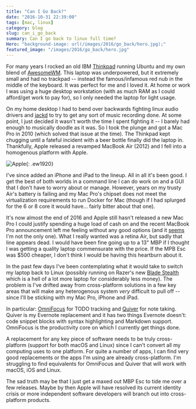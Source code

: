 ```yaml
---
title: "Can I Go Back?"
date: "2016-10-31 22:39:00"
tags: [mac, linux]
category: blog
slug: can_i_go_back
summary: Can I go back to linux full time?
Hero: "background-image: url(/images/2016/go_back/hero.jpg);"
featured_image: "/images/2016/go_back/hero.jpg"
---
```


For many years I rocked an old IBM [Thinkpad](https://www.thinkwiki.org/wiki/Category:X61) running Ubuntu and my own blend of [AwesomeWM](https://awesome.naquadah.org/). This laptop was underpowered, but it extremely small and had no trackpad -- instead the famous/infamous red nub in the middle of the keyboard. It was perfect for me and I loved it. At home or work I was using a huge desktop workstation (with as much RAM as I could afford/get work to pay for), so I only needed the laptop for light usage.

On my home desktop I had to bend over backwards fighting linux audio drivers and [jackd](https://www.jackaudio.org/) to try to get any sort of music recording done. At some point, I just decided it wasn't worth the time I spent fighting it -- I barely had enough to musically doodle as it was. So I took the plunge and got a Mac Pro in 2010 (which solved that issue at the time). The Thinkpad kept chugging until a fateful incident with a beer bottle finally did the laptop in. Thankfully, Apple released a revamped MacBook Air (2012) and I fell into a homogenous platform with Apple.

![Apple]({filename}/images/2016/go_back/apple.jpg){: .ew1920}

I've since added an iPhone and iPad to the lineup. All in all it's been good. I get the best of both worlds in a command line I can do work on and a GUI that I don't have to worry about or manage. However, years on my trusty Air's battery is failing and my Mac Pro's chipset does not meet the virtualization requirements to run Docker for Mac (though if I had splurged for the 6 or 8 core it would have... fairly bitter about that one).

It's now almost the end of 2016 and Apple still hasn't released a new Mac Pro I could justify spending a huge load of cash on and the recent MacBook Pro announcement left me feeling without any good options (and it [seems](https://mjtsai.com/blog/2016/10/27/new-macbook-pros-and-the-state-of-the-mac/) I'm not the only one). What I really wanted was a retina Air, but sadly that line appears dead. I would have been fine going up to a 13" MBP if I thought I was getting a quality laptop commensurate with the price. If the MPB Esc was $500 cheaper, I don't think I would be having this heartburn about it.

In the past few days I've been contemplating what it would take to switch my laptop back to Linux (possibly running on Razer's new [Blade Stealth](https://www.razerzone.com/gaming-systems/razer-blade-stealth) which is a hell of a lot more laptop for considerably less money). The problem is I've drifted away from cross-platform solutions in a few key areas that will make any heterogenous system _very_ difficult to pull off -- since I'll be sticking with my Mac Pro, iPhone and iPad.

In particular: [OmniFocus](https://www.omnigroup.com/omnifocus) for TODO tracking and [Quiver](https://happenapps.com/) for note taking. Quiver is my Evernote replacement and it has two things Evernote doesn't: code snippet blocks with syntax highlighting and Markdown support. OmniFocus is the productivity core on which I currently get things done.

A replacement for any key piece of software needs to be truly cross-platform (support for both macOS and Linux) since I can't convert all my computing uses to one platform. For quite a number of apps, I can find very good replacements or the apps I'm using are already cross-platform. I'm struggling to find equivalents for OmniFocus and Quiver that will work with macOS, iOS and Linux.

The sad truth may be that I just get a maxed out MBP Esc to tide me over a few releases. Maybe by then Apple will have resolved its current identity crisis or more independent software developers will branch out into cross-platform products.
